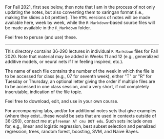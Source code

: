 For Fall 2021, first see below, then note that I am in the process of
not only updating the notes, but also converting them to xaringan format
(i.e., making the slides a bit prettier). The `HTML` versions of notes will be
made available here, week by week, while the `R Markdown`-based source files
will be made available in the `R_Markdown` folder.

Feel free to peruse (and use) these. 

---

This directory contains 36-290 lectures in individual `R Markdown` files 
for Fall 2020. Note that material may be added in Weeks 11 and 12 (e.g.,
generalized additive models, or neural nets if I'm feeling inspired, etc.).

The name of each file contains the number of the week in which the file
is to be accessed for class (e.g., 07 for seventh week), either "T" or
"R" for Tuesday or Thursday, an optional letter giving the order if multiple
files are to be accessed in one class session, and a very short, if not
completely inscrutable, indication of the file topic.

Feel free to download, edit, and use in your own course.

For accompanying labs, and/or for additional notes sets that give examples 
(where they exist...these would be sets that are used in contexts outside of 
36-290), contact me at `pfreeman AT cmu DOT edu`. 
Such sets include ones for, e.g., 
linear and logistic regression, best subset selection and penalized regression,
trees, random forest, boosting, SVM, and Naive Bayes.

